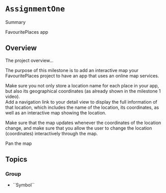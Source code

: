 # ``AssignmentOne``

<!--@START_MENU_TOKEN@-->Summary<!--@END_MENU_TOKEN@-->

FavouritePlaces app

## Overview

The project overview...

The purpose of this milestone is to add an interactive map your FavouritePlaces project to have an app that uses an online map services. 

Make sure you not only store a location name for each place in your app, but also its geographical coordinates (as already shown in the milestone 1 video).  
Add a navigation link to your detail view to display the full information of that location, which includes the name of the location, its coordinates, as well as an interactive map showing the location.  

Make sure that the map updates whenever the coordinates of the location change, and make sure that you allow the user to change the location (coordinates) interactively through the map.  

Pan the map

## Topics



### <!--@START_MENU_TOKEN@-->Group<!--@END_MENU_TOKEN@-->

- <!--@START_MENU_TOKEN@-->``Symbol``<!--@END_MENU_TOKEN@-->
